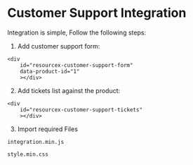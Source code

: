 # Customer Support Integration

Integration is simple, Follow the following steps:

1. Add customer support form:
```
<div 
    id="resourcex-customer-support-form" 
    data-product-id="1"
    ></div>
```

2. Add tickets list against the product:

```
<div 
    id="resourcex-customer-support-tickets"
    ></div>
```

3. Import required Files
```
integration.min.js

style.min.css 
```